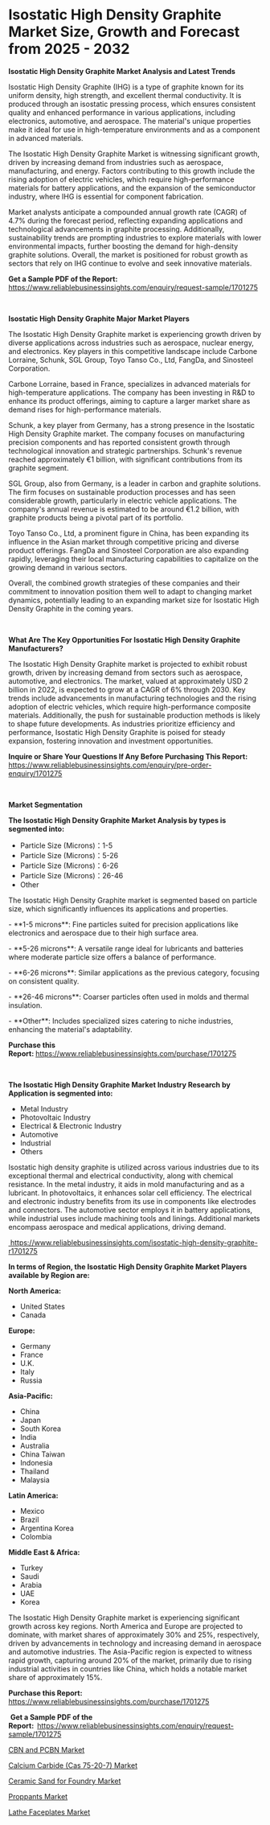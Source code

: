 <p><h1>Isostatic High Density Graphite Market Size, Growth and Forecast from 2025 - 2032</h1></p><p><strong>Isostatic High Density Graphite Market Analysis and Latest Trends</strong></p>
<p><p>Isostatic High Density Graphite (IHG) is a type of graphite known for its uniform density, high strength, and excellent thermal conductivity. It is produced through an isostatic pressing process, which ensures consistent quality and enhanced performance in various applications, including electronics, automotive, and aerospace. The material's unique properties make it ideal for use in high-temperature environments and as a component in advanced materials.</p><p>The Isostatic High Density Graphite Market is witnessing significant growth, driven by increasing demand from industries such as aerospace, manufacturing, and energy. Factors contributing to this growth include the rising adoption of electric vehicles, which require high-performance materials for battery applications, and the expansion of the semiconductor industry, where IHG is essential for component fabrication.</p><p>Market analysts anticipate a compounded annual growth rate (CAGR) of 4.7% during the forecast period, reflecting expanding applications and technological advancements in graphite processing. Additionally, sustainability trends are prompting industries to explore materials with lower environmental impacts, further boosting the demand for high-density graphite solutions. Overall, the market is positioned for robust growth as sectors that rely on IHG continue to evolve and seek innovative materials.</p></p>
<p><strong>Get a Sample PDF of the Report:&nbsp;</strong> <a href="https://www.reliablebusinessinsights.com/enquiry/request-sample/1701275?utm_campaign=1117&utm_medium=2&utm_source=Github&utm_content=ia&utm_term=27032025&utm_id=isostatic-high-density-graphite">https://www.reliablebusinessinsights.com/enquiry/request-sample/1701275</a></p>
<p>&nbsp;</p>
<p><strong>Isostatic High Density Graphite Major Market Players</strong></p>
<p><p>The Isostatic High Density Graphite market is experiencing growth driven by diverse applications across industries such as aerospace, nuclear energy, and electronics. Key players in this competitive landscape include Carbone Lorraine, Schunk, SGL Group, Toyo Tanso Co., Ltd, FangDa, and Sinosteel Corporation.</p><p>Carbone Lorraine, based in France, specializes in advanced materials for high-temperature applications. The company has been investing in R&D to enhance its product offerings, aiming to capture a larger market share as demand rises for high-performance materials.</p><p>Schunk, a key player from Germany, has a strong presence in the Isostatic High Density Graphite market. The company focuses on manufacturing precision components and has reported consistent growth through technological innovation and strategic partnerships. Schunk's revenue reached approximately €1 billion, with significant contributions from its graphite segment.</p><p>SGL Group, also from Germany, is a leader in carbon and graphite solutions. The firm focuses on sustainable production processes and has seen considerable growth, particularly in electric vehicle applications. The company's annual revenue is estimated to be around €1.2 billion, with graphite products being a pivotal part of its portfolio.</p><p>Toyo Tanso Co., Ltd, a prominent figure in China, has been expanding its influence in the Asian market through competitive pricing and diverse product offerings. FangDa and Sinosteel Corporation are also expanding rapidly, leveraging their local manufacturing capabilities to capitalize on the growing demand in various sectors.</p><p>Overall, the combined growth strategies of these companies and their commitment to innovation position them well to adapt to changing market dynamics, potentially leading to an expanding market size for Isostatic High Density Graphite in the coming years.</p></p>
<p>&nbsp;</p>
<p><strong>What Are The Key Opportunities For Isostatic High Density Graphite Manufacturers?</strong></p>
<p><p>The Isostatic High Density Graphite market is projected to exhibit robust growth, driven by increasing demand from sectors such as aerospace, automotive, and electronics. The market, valued at approximately USD 2 billion in 2022, is expected to grow at a CAGR of 6% through 2030. Key trends include advancements in manufacturing technologies and the rising adoption of electric vehicles, which require high-performance composite materials. Additionally, the push for sustainable production methods is likely to shape future developments. As industries prioritize efficiency and performance, Isostatic High Density Graphite is poised for steady expansion, fostering innovation and investment opportunities.</p></p>
<p><strong>Inquire or Share Your Questions If Any Before Purchasing This Report:</strong> <a href="https://www.reliablebusinessinsights.com/enquiry/pre-order-enquiry/1701275?utm_campaign=1117&utm_medium=2&utm_source=Github&utm_content=ia&utm_term=27032025&utm_id=isostatic-high-density-graphite">https://www.reliablebusinessinsights.com/enquiry/pre-order-enquiry/1701275</a></p>
<p>&nbsp;</p>
<p><strong>Market Segmentation</strong></p>
<p><strong>The Isostatic High Density Graphite Market Analysis by types is segmented into:</strong></p>
<p><ul><li>Particle Size (Microns)：1-5</li><li>Particle Size (Microns)：5-26</li><li>Particle Size (Microns)：6-26</li><li>Particle Size (Microns)：26-46</li><li>Other</li></ul></p>
<p><p>The Isostatic High Density Graphite market is segmented based on particle size, which significantly influences its applications and properties. </p><p>- **1-5 microns**: Fine particles suited for precision applications like electronics and aerospace due to their high surface area.</p><p>  </p><p>- **5-26 microns**: A versatile range ideal for lubricants and batteries where moderate particle size offers a balance of performance.</p><p>- **6-26 microns**: Similar applications as the previous category, focusing on consistent quality.</p><p>- **26-46 microns**: Coarser particles often used in molds and thermal insulation.</p><p>- **Other**: Includes specialized sizes catering to niche industries, enhancing the material's adaptability.</p></p>
<p><strong>Purchase this Report:&nbsp;</strong><a href="https://www.reliablebusinessinsights.com/purchase/1701275?utm_campaign=1117&utm_medium=2&utm_source=Github&utm_content=ia&utm_term=27032025&utm_id=isostatic-high-density-graphite">https://www.reliablebusinessinsights.com/purchase/1701275</a></p>
<p>&nbsp;</p>
<p><strong>The Isostatic High Density Graphite Market Industry Research by Application is segmented into:</strong></p>
<p><ul><li>Metal Industry</li><li>Photovoltaic Industry</li><li>Electrical & Electronic Industry</li><li>Automotive</li><li>Industrial</li><li>Others</li></ul></p>
<p><p>Isostatic high density graphite is utilized across various industries due to its exceptional thermal and electrical conductivity, along with chemical resistance. In the metal industry, it aids in mold manufacturing and as a lubricant. In photovoltaics, it enhances solar cell efficiency. The electrical and electronic industry benefits from its use in components like electrodes and connectors. The automotive sector employs it in battery applications, while industrial uses include machining tools and linings. Additional markets encompass aerospace and medical applications, driving demand.</p></p>
<p><a href="https://www.reliablebusinessinsights.com/isostatic-high-density-graphite-r1701275?utm_campaign=1117&utm_medium=2&utm_source=Github&utm_content=ia&utm_term=27032025&utm_id=isostatic-high-density-graphite">&nbsp;https://www.reliablebusinessinsights.com/isostatic-high-density-graphite-r1701275</a></p>
<p><strong>In terms of Region, the Isostatic High Density Graphite Market Players available by Region are:</strong></p>
<p>
    <p> <strong> North America: </strong>
        <ul>
            <li>United States</li>
            <li>Canada</li>
        </ul>
        </p> 
    <p> <strong> Europe: </strong>
        <ul>
            <li>Germany</li>
            <li>France</li>
            <li>U.K.</li>
            <li>Italy</li>
            <li>Russia</li>
        </ul>
        </p> 
    <p> <strong> Asia-Pacific: </strong>
        <ul>
            <li>China</li>
            <li>Japan</li>
            <li>South Korea</li>
            <li>India</li>
            <li>Australia</li>
            <li>China Taiwan</li>
            <li>Indonesia</li>
            <li>Thailand</li>
            <li>Malaysia</li>
        </ul>
        </p> 
    <p> <strong> Latin America: </strong>
        <ul>
            <li>Mexico</li>
            <li>Brazil</li>
            <li>Argentina Korea</li>
            <li>Colombia</li>
        </ul>
        </p> 
    <p> <strong> Middle East & Africa: </strong>
        <ul>
            <li>Turkey</li>
            <li>Saudi</li>
            <li>Arabia</li>
            <li>UAE</li>
            <li>Korea</li>
        </ul>
    </p>
    </p>
<p><p>The Isostatic High Density Graphite market is experiencing significant growth across key regions. North America and Europe are projected to dominate, with market shares of approximately 30% and 25%, respectively, driven by advancements in technology and increasing demand in aerospace and automotive industries. The Asia-Pacific region is expected to witness rapid growth, capturing around 20% of the market, primarily due to rising industrial activities in countries like China, which holds a notable market share of approximately 15%.</p></p>
<p><strong>Purchase this Report: </strong><a href="https://www.reliablebusinessinsights.com/purchase/1701275?utm_campaign=1117&utm_medium=2&utm_source=Github&utm_content=ia&utm_term=27032025&utm_id=isostatic-high-density-graphite">https://www.reliablebusinessinsights.com/purchase/1701275</a></p>
<p>&nbsp;<strong>Get a Sample PDF of the Report:&nbsp;&nbsp;</strong><a href="https://www.reliablebusinessinsights.com/enquiry/request-sample/1701275?utm_campaign=1117&utm_medium=2&utm_source=Github&utm_content=ia&utm_term=27032025&utm_id=isostatic-high-density-graphite">https://www.reliablebusinessinsights.com/enquiry/request-sample/1701275</a></p>
<p><strong></strong></p>
<p><p><a href="https://github.com/sukeldrage0g/Market-Research-Report-List-1/blob/main/cbn-and-pcbn-market.md?utm_campaign=1117&utm_medium=2&utm_source=Github&utm_content=ia&utm_term=27032025&utm_id=isostatic-high-density-graphite">CBN and PCBN Market</a></p><p><a href="https://github.com/nwogudimouix/Market-Research-Report-List-1/blob/main/calcium-carbide-cas-75-20-7-market.md?utm_campaign=1117&utm_medium=2&utm_source=Github&utm_content=ia&utm_term=27032025&utm_id=isostatic-high-density-graphite">Calcium Carbide (Cas 75-20-7) Market</a></p><p><a href="https://github.com/luhleickov/Market-Research-Report-List-1/blob/main/ceramic-sand-for-foundry-market.md?utm_campaign=1117&utm_medium=2&utm_source=Github&utm_content=ia&utm_term=27032025&utm_id=isostatic-high-density-graphite">Ceramic Sand for Foundry Market</a></p><p><a href="https://github.com/elceryaneik/Market-Research-Report-List-1/blob/main/proppants-market.md?utm_campaign=1117&utm_medium=2&utm_source=Github&utm_content=ia&utm_term=27032025&utm_id=isostatic-high-density-graphite">Proppants Market</a></p><p><a href="https://github.com/okornevonywx/Market-Research-Report-List-1/blob/main/lathe-faceplates-market.md?utm_campaign=1117&utm_medium=2&utm_source=Github&utm_content=ia&utm_term=27032025&utm_id=isostatic-high-density-graphite">Lathe Faceplates Market</a></p></p>